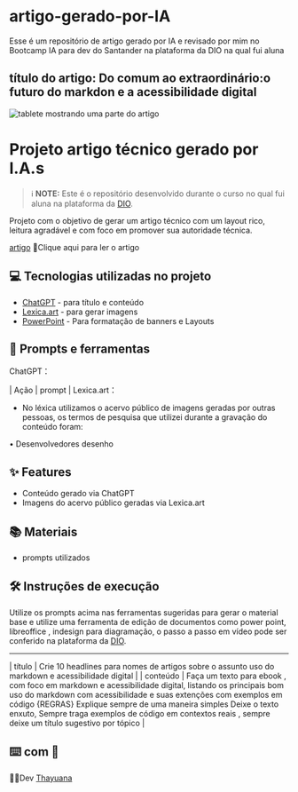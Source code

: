 # artigo-gerado-por-IA
Esse é um repositório de artigo gerado por IA  e revisado por mim no Bootcamp IA para dev do Santander na plataforma da DIO na qual fui aluna

## título do artigo: Do comum ao extraordinário:o futuro do markdon e a acessibilidade digital

![tablete mostrando uma parte do artigo ](https://github.com/Thayuana/artigo-gerado-por-IA/assets/170134813/797fc49a-2ad1-4917-993c-c0f28d7a2c8b)

# Projeto artigo técnico gerado por I.A.s


 > ℹ️ **NOTE:** Este é o repositório desenvolvido durante o curso no qual fui aluna na plataforma da [DIO](https://dio.me).


Projeto com o objetivo de gerar um artigo técnico com um layout rico, leitura agradável e com foco em promover sua autoridade técnica.

[artigo](https://web.dio.me/articles/do-comum-ao-extraordinario-o-futuro-do-markdown-e-a-acessibilidade-digital?back=%2Farticles&page=1&order=oldest) 📕Clique aqui para ler o artigo</a>
## 💻 Tecnologias utilizadas no projeto

- [ChatGPT](https://chat.openai.com/) - para título e conteúdo
- [Lexica.art](https://lexica.art/) - para gerar imagens
- [PowerPoint](https://www.microsoft.com/en/microsoft-365/powerpoint) - Para formatação de banners e Layouts

## 📄 Prompts e ferramentas


ChatGPT：

|   Ação   | prompt                                                                                                                                                                                                                                                                         |
Lexica.art：

- No léxica utilizamos o acervo público de imagens geradas por outras pessoas, os termos de pesquisa que utilizei durante a gravação do conteúdo foram:

• Desenvolvedores desenho



## ✨ Features

- Conteúdo gerado via ChatGPT
- Imagens do acervo público geradas via Lexica.art

## 📚 Materiais

- prompts utilizados

## 🛠️ Instruções de execução

Utilize os prompts acima nas ferramentas sugeridas para gerar o material base e utilize uma ferramenta de edição de documentos como power point, libreoffice , indesign para diagramação, o passo a passo em vídeo pode ser conferido na plataforma da [DIO](https://dio.me).

---

|  título  | Crie 10 headlines para nomes de artigos sobre o assunto  uso do markdown e acessibilidade digital                                                                                                                                                                                                   |
| conteúdo | Faça um texto para ebook , com foco em markdown e acessibilidade digital, listando os principais bom uso do markdown com acessibilidade e suas extenções com exemplos em código {REGRAS} Explique sempre de uma maneira simples Deixe o texto enxuto, Sempre traga exemplos de código em contextos reais , sempre deixe um título sugestivo por tópico |


## ⌨️ com 💜
👩🏽Dev [ Thayuana](www.linkedin.com/in/thayuanatrindade)



